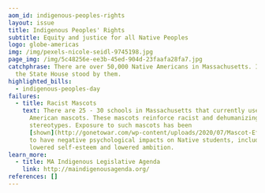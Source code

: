 ```yaml
---
aom_id: indigenous-peoples-rights
layout: issue
title: Indigenous Peoples' Rights
subtitle: Equity and justice for all Native Peoples
logo: globe-americas
img: /img/pexels-nicole-seidl-9745198.jpg
page_img: /img/5c48256e-ee3b-45ed-904d-23faafa28fa7.jpg
catchphrase: There are over 50,000 Native Americans in Massachusetts. It's time
  the State House stood by them.
highlighted_bills:
  - indigenous-peoples-day
failures:
  - title: Racist Mascots
    text: There are 25 - 30 schools in Massachusetts that currently use Native
      American mascots. These mascots reinforce racist and dehumanizing
      stereotypes. Exposure to such mascots has been
      [shown](http://gonetowar.com/wp-content/uploads/2020/07/Mascot-Effects.pdf)
      to have negative psychological impacts on Native students, including
      lowered self-esteem and lowered ambition.
learn_more:
  - title: MA Indigenous Legislative Agenda
    link: http://maindigenousagenda.org/
references: []
---
```

